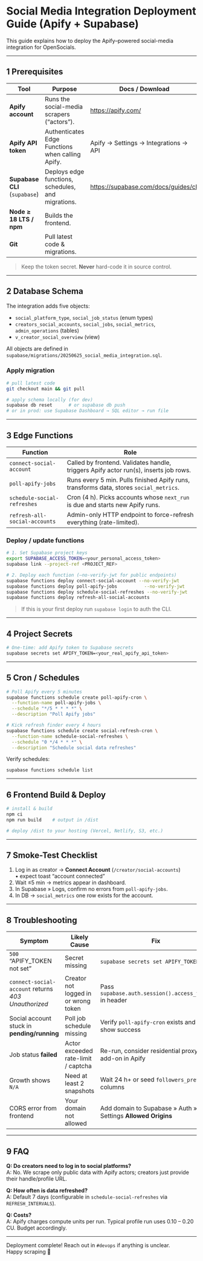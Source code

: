 # Social Media Integration Deployment Guide (Apify + Supabase)

This guide explains how to deploy the Apify–powered social-media integration for OpenSocials.

---

## 1  Prerequisites

| Tool | Purpose | Docs / Download |
|------|---------|-----------------|
| **Apify account** | Runs the social-media scrapers (“actors”). | https://apify.com/ |
| **Apify API token** | Authenticates Edge Functions when calling Apify. | Apify → Settings → Integrations → API |
| **Supabase CLI** (`supabase`) | Deploys edge functions, schedules, and migrations. | https://supabase.com/docs/guides/cli |
| **Node ≥ 18 LTS / npm** | Builds the frontend. |
| **Git** | Pull latest code & migrations. |

> Keep the token secret. **Never** hard-code it in source control.

---

## 2  Database Schema

The integration adds five objects:

* `social_platform_type`, `social_job_status` (enum types)  
* `creators_social_accounts`, `social_jobs`, `social_metrics`, `admin_operations` (tables)  
* `v_creator_social_overview` (view)

All objects are defined in  
`supabase/migrations/20250625_social_media_integration.sql`.

### Apply migration

```bash
# pull latest code
git checkout main && git pull

# apply schema locally (for dev)
supabase db reset      # or supabase db push
# or in prod: use Supabase Dashboard → SQL editor → run file
```

---

## 3  Edge Functions

| Function | Role |
|----------|------|
| `connect-social-account` | Called by frontend. Validates handle, triggers Apify actor run(s), inserts job rows. |
| `poll-apify-jobs` | Runs every 5 min. Pulls finished Apify runs, transforms data, stores `social_metrics`. |
| `schedule-social-refreshes` | Cron (4 h). Picks accounts whose `next_run` is due and starts new Apify runs. |
| `refresh-all-social-accounts` | Admin-only HTTP endpoint to force-refresh everything (rate-limited). |

### Deploy / update functions

```bash
# 1. Set Supabase project keys
export SUPABASE_ACCESS_TOKEN=<your_personal_access_token>
supabase link --project-ref <PROJECT_REF>

# 2. Deploy each function (–no-verify-jwt for public endpoints)
supabase functions deploy connect-social-account --no-verify-jwt
supabase functions deploy poll-apify-jobs          --no-verify-jwt
supabase functions deploy schedule-social-refreshes --no-verify-jwt
supabase functions deploy refresh-all-social-accounts
```

> If this is your first deploy run `supabase login` to auth the CLI.

---

## 4  Project Secrets

```bash
# One-time: add Apify token to Supabase secrets
supabase secrets set APIFY_TOKEN=<your_real_apify_api_token>
```

---

## 5  Cron / Schedules

```bash
# Poll Apify every 5 minutes
supabase functions schedule create poll-apify-cron \
  --function-name poll-apify-jobs \
  --schedule "*/5 * * * *" \
  --description "Poll Apify jobs"

# Kick refresh finder every 4 hours
supabase functions schedule create social-refresh-cron \
  --function-name schedule-social-refreshes \
  --schedule "0 */4 * * *" \
  --description "Schedule social data refreshes"
```

Verify schedules:

```bash
supabase functions schedule list
```

---

## 6  Frontend Build & Deploy

```bash
# install & build
npm ci
npm run build    # output in /dist

# deploy /dist to your hosting (Vercel, Netlify, S3, etc.)
```

---

## 7  Smoke-Test Checklist

1. Log in as creator → **Connect Account** (`/creator/social-accounts`)  
   • expect toast “account connected”  
2. Wait ≤5 min → metrics appear in dashboard.  
3. In Supabase » Logs, confirm no errors from `poll-apify-jobs`.  
4. In DB → `social_metrics` one row exists for the account.

---

## 8  Troubleshooting

| Symptom | Likely Cause | Fix |
|---------|--------------|-----|
| `500` “APIFY_TOKEN not set” | Secret missing | `supabase secrets set APIFY_TOKEN=…` |
| `connect-social-account` returns *403 Unauthorized* | Creator not logged in or wrong token | Pass `supabase.auth.session().access_token` in header |
| Social account stuck in **pending/running** | Poll job schedule missing | Verify `poll-apify-cron` exists and logs show success |
| Job status **failed** | Actor exceeded rate-limit / captcha | Re-run, consider residential proxy add-on in Apify |
| Growth shows `N/A` | Need at least 2 snapshots | Wait 24 h+ or seed `followers_prev` columns |
| CORS error from frontend | Your domain not allowed | Add domain to Supabase » Auth » Settings **Allowed Origins** |

---

## 9  FAQ

**Q: Do creators need to log in to social platforms?**  
A: No. We scrape only public data with Apify actors; creators just provide their handle/profile URL.

**Q: How often is data refreshed?**  
A: Default 7 days (configurable in `schedule-social-refreshes` via `REFRESH_INTERVALS`).

**Q: Costs?**  
A: Apify charges compute units per run. Typical profile run uses 0.10 – 0.20 CU. Budget accordingly.

---

Deployment complete! Reach out in `#devops` if anything is unclear.  
Happy scraping 🚀
